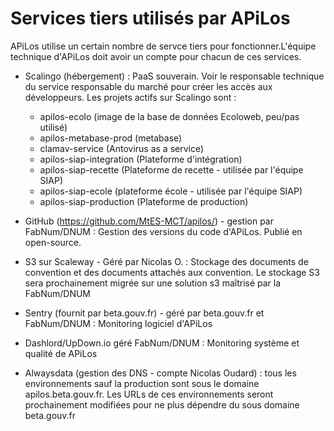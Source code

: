 # Services tiers utilisés par APiLos

APiLos utilise un certain nombre de servce tiers pour fonctionner.L'équipe technique d'APiLos doit avoir un compte pour chacun de ces services.

- Scalingo (hébergement) : PaaS souverain. Voir le responsable technique du service responsable du marché pour créer les accès aux développeurs. Les projets actifs sur Scalingo sont :
  - apilos-ecolo (image de la base de données Ecoloweb, peu/pas utilisé)
  - apilos-metabase-prod (metabase)
  - clamav-service (Antovirus as a service)
  - apilos-siap-integration (Plateforme d'intégration)
  - apilos-siap-recette (Plateforme de recette - utilisée par l'équipe SIAP)
  - apilos-siap-ecole (plateforme école - utilisée par l'équipe SIAP)
  - apilos-siap-production (Plateforme de production)

- GitHub (https://github.com/MtES-MCT/apilos/) - gestion par FabNum/DNUM : Gestion des versions du code d'APiLos. Publié en open-source.

- S3 sur Scaleway - Géré par Nicolas O. : Stockage des documents de convention et des documents attachés aux convention. Le stockage S3 sera prochainement migrée sur une solution s3 maîtrisé par la FabNum/DNUM

- Sentry (fournit par beta.gouv.fr) - géré par beta.gouv.fr et FabNum/DNUM : Monitoring logiciel d'APiLos

- Dashlord/UpDown.io géré FabNum/DNUM : Monitoring système et qualité de APiLos

- Alwaysdata (gestion des DNS - compte Nicolas Oudard) : tous les environnements sauf la production sont sous le domaine apilos.beta.gouv.fr. Les URLs de ces environnements seront prochainement modifiées pour ne plus dépendre du sous domaine beta.gouv.fr
